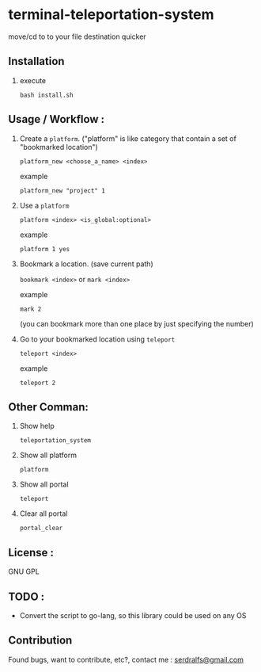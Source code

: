 # terminal-teleportation-system

move/cd to to your file destination quicker

## Installation

1. execute 

    ``bash install.sh``

## Usage / Workflow : 
1. Create a `platform`. ("platform" is like category that contain a set of "bookmarked location")

    `platform_new <choose_a_name> <index>`

    example

    `platform_new "project" 1`

3. Use a `platform`

    `platform <index> <is_global:optional>`

    example
    
    `platform 1 yes`

4. Bookmark a location. (save current path)

    `bookmark <index>`
    or 
    `mark <index>`

    example

    `mark 2`

    (you can bookmark more than one place by just specifying the number)

5. Go to your bookmarked location using `teleport`

    `teleport <index>`

    example
    
    `teleport 2`

## Other Comman: 

1. Show help

    `teleportation_system`

2. Show all platform

    `platform`

3. Show all portal

    `teleport`

4. Clear all portal

    `portal_clear`


## License : 
GNU GPL


## TODO : 
- Convert the script to go-lang, so this library could be used on any OS

## Contribution

Found bugs, want to contribute, etc?, 
contact me : serdralfs@gmail.com
